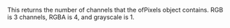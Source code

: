 This returns the number of channels that the ofPixels object contains. RGB is 3 channels, RGBA is 4, and grayscale is 1.
